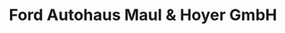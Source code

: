 ---
title: "Ford Autohaus Maul & Hoyer GmbH"
url: /plauen/ford-autohaus-maul-und-hoyer-gmbh/
shop: Autohaus
---